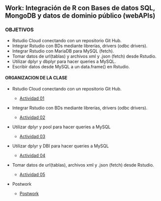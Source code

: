 ## Work: Integración de R con Bases de datos SQL,  MongoDB y datos de dominio público (webAPIs)

### OBJETIVOS 

- Rstudio Cloud conectando con un repositorio Git Hub. 
- Integrar Rstudio con BDs mediante librerías, drivers (odbc drivers). 
- Integrar Rstudio con MariaDB para MySQL (fetch).
- Tomar datos de url(tablas) y archivos xml y .json (fetch) desde Rstudio. 
- Utilizar dplyr y dbplyr para hacer queries a MySQL.
- Escribir datos desde MySQL a un data.frame() en Rstudio.  

#### ORGANIZACION DE LA CLASE 

- Rstudio Cloud conectando con un repositorio Git Hub. 
	- [Actividad 01](Ejemplo-01)

- Integrar Rstudio con BDs mediante librerías, drivers (odbc drivers).
	- [Actividad 02](Ejemplo-02)

- Utilizar dplyr y pool para hacer queries a MySQL
	- [Actividad 03](Ejemplo-03)

- Utilizar dplyr y DBI para hacer queries a MySQL
	- [Actividad 04](Ejemplo-04)

- Tomar datos de url(tablas), archivos xml y .json (fetch) desde Rstudio.  
	- [Actividad 05](Ejemplo-05)
	
- Postwork
	- [Postwork](Postwork)
